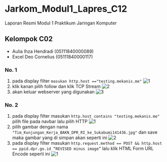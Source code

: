 # Jarkom_Modul1_Lapres_C12
Laporan Resmi Modul 1 Praktikum Jaringan Komputer
## Kelompok C02
* Aulia Ihza Hendradi (05111840000089)
* Excel Deo Cornelius (05111840000117)
### No. 1
1. pada display filter ```masukan http.host =="testing.mekanis.me"``` 
![1](https://user-images.githubusercontent.com/52096462/96323775-e32d0400-1048-11eb-829a-af7a1b329d17.PNG)
2. klik kanan pilih follow dan klik TCP Stream
![2](https://user-images.githubusercontent.com/52096462/96323875-22f3eb80-1049-11eb-9fdb-11a95a71ee7e.png)
3. akan keluar webserver yang digunakan
![3](https://user-images.githubusercontent.com/52096462/96323946-6cdcd180-1049-11eb-83d2-e0b8d7f5f553.png)
### No. 2
1. pada display filter masukan 
``` http.host contains "testing.mekanis.me" ``` pilih file pada navbar lalu pilih HTTP
![1](https://user-images.githubusercontent.com/52096462/96324248-05278600-104b-11eb-9fef-1cf93e83d634.png)
2. pilih gambar dengan nama ```"Tim_Kunjungan_Kerja_BAKN_DPR_RI_ke_Sukabumi141436.jpg"``` dan save maka gambar yang di simpan akan seperti ini 
![2](https://user-images.githubusercontent.com/52096462/96326599-2d6bb080-105c-11eb-89d3-641f23ec578f.png)
3. pada display filter masukan 
``` http.request.method == POST && http.host == ppid.dpr.go.id “REVISED minus image” ``` lalu klik HTML Form URL Encode seperti ini
![1](https://user-images.githubusercontent.com/52096462/96326675-c8fd2100-105c-11eb-9660-17fb412f4d43.PNG)
